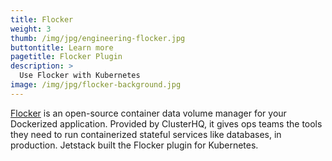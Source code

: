 ```yaml
---
title: Flocker
weight: 3
thumb: /img/jpg/engineering-flocker.jpg
buttontitle: Learn more
pagetitle: Flocker Plugin
description: >
  Use Flocker with Kubernetes
image: /img/jpg/flocker-background.jpg
---
```


[Flocker](https://flocker-docs.clusterhq.com/en/latest/kubernetes-integration/index.html) is an open-source container data volume manager for your Dockerized application. Provided by ClusterHQ, it gives ops teams the tools they need to run containerized stateful services like databases, in production. Jetstack built the Flocker plugin for Kubernetes.